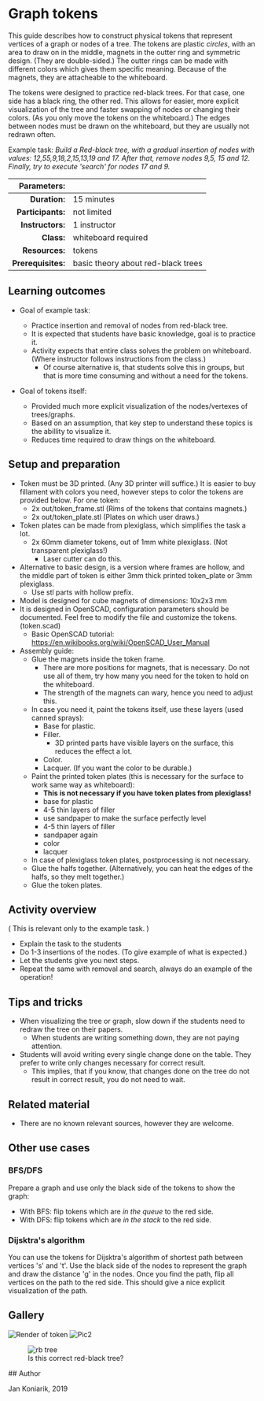 # Graph tokens

This guide describes how to construct physical tokens that represent vertices of a graph or nodes of a tree.
The tokens are plastic _circles_, with an area to draw on in the middle, magnets in the outter ring and symmetric design. (They are double-sided.)
The outter rings can be made with different colors which gives them specific meaning.
Because of the magnets, they are attacheable to the whiteboard.

The tokens were designed to practice red-black trees.
For that case, one side has a black ring, the other red.
This allows for easier, more explicit visualization of the tree and faster swapping of nodes or changing their colors. (As you only move the tokens on the whiteboard.)
The edges between nodes must be drawn on the whiteboard, but they are usually not redrawn often.

Example task:
_Build a Red-black tree, with a gradual insertion of nodes with values: 12,55,9,18,2,15,13,19 and 17. After that, remove nodes 9,5, 15 and 12. Finally, try to execute 'search' for nodes 17 and 9._

| Parameters:        |                                     |
| -----------------: | :---------------------------------- |
| **Duration:**      | 15 minutes                          |
| **Participants:**  | not limited                         |
| **Instructors:**   | 1 instructor                        |
| **Class:**         | whiteboard required                 |
| **Resources:**     | tokens                              |
| **Prerequisites:** | basic theory about red-black trees  |

## Learning outcomes

* Goal of example task:
    * Practice insertion and removal of nodes from red-black tree.
    * It is expected that students have basic knowledge, goal is to practice it.
    * Activity expects that entire class solves the problem on whiteboard. (Where instructor follows instructions from the class.)
        * Of course alternative is, that students solve this in groups, but that is more time consuming and without a need for the tokens.

* Goal of tokens itself:
    * Provided much more explicit visualization of the nodes/vertexes of trees/graphs.
    * Based on an assumption, that key step to understand these topics is the abillity to visualize it.
    * Reduces time required to draw things on the whiteboard.

## Setup and preparation

* Token must be 3D printed. (Any 3D printer will suffice.) It is easier to buy fillament with colors you need, however steps to color the tokens are provided below. For one token:
    * 2x out/token_frame.stl (Rims of the tokens that contains magnets.)
    * 2x out/token_plate.stl (Plates on which user draws.)
* Token plates can be made from plexiglass, which simplifies the task a lot.
    * 2x 60mm diameter tokens, out of 1mm white plexiglass. (Not transparent plexiglass!)
        * Laser cutter can do this.
* Alternative to basic design, is a version where frames are hollow, and the middle part of token is either 3mm thick printed token_plate or 3mm plexiglass.
    * Use stl parts with hollow prefix.
* Model is designed for cube magnets of dimensions: 10x2x3 mm
* It is designed in OpenSCAD, configuration parameters should be documented. Feel free to modify the file and customize the tokens. (token.scad)
    * Basic OpenSCAD tutorial: <https://en.wikibooks.org/wiki/OpenSCAD_User_Manual>
* Assembly guide:
    * Glue the magnets inside the token frame.
        * There are more positions for magnets, that is necessary. Do not use all of them, try how many you need for the token to hold on the whiteboard.
        * The strength of the magnets can wary, hence you need to adjust this.
    * In case you need it, paint the tokens itself, use these layers (used canned sprays):
        * Base for plastic.
        * Filler.
            * 3D printed parts have visible layers on the surface, this reduces the effect a lot.
        * Color.
        * Lacquer. (If you want the color to be durable.)
    * Paint the printed token plates (this is necessary for the surface to work same way as whiteboard):
        * **This is not necessary if you have token plates from plexiglass!**
        * base for plastic
        * 4-5 thin layers of filler
        * use sandpaper to make the surface perfectly level
        * 4-5 thin layers of filler
        * sandpaper again
        * color
        * lacquer 
    * In case of plexiglass token plates, postprocessing is not necessary.
    * Glue the halfs together. (Alternatively, you can heat the edges of the halfs, so they melt together.)
    * Glue the token plates.

## Activity overview
( This is relevant only to the example task. )

* Explain the task to the students
* Do 1-3 insertions of the nodes. (To give example of what is expected.)
* Let the students give you next steps.
* Repeat the same with removal and search, always do an example of the operation!

## Tips and tricks

* When visualizing the tree or graph, slow down if the students need to redraw the tree on their papers.
    * When students are writing something down, they are not paying attention.
* Students will avoid writing every single change done on the table. They prefer to write only changes necessary for correct result.
    * This implies, that if you know, that changes done on the tree do not result in correct result, you do not need to wait. 

## Related material

* There are no known relevant sources, however they are welcome.

## Other use cases

### BFS/DFS

Prepare a graph and use only the black side of the tokens to show the graph:

* With BFS: flip tokens which are _in the queue_ to the red side.
* With DFS: flip tokens which are _in the stack_ to the red side.

### Dijsktra's algorithm

You can use the tokens for Dijsktra's algorithm of shortest path between vertices 's' and 't'.
Use the black side of the nodes to represent the graph and draw the distance 'g' in the nodes.
Once you find the path, flip all vertices on the path to the red side.
This should give a nice explicit visualization of the path.

## Gallery

![Render of token](token.png?raw=true)
![Pic2](pics/token-red.JPG?raw=true)
<figure>
  <img src="pics/token-tree.JPG?raw=true" alt="rb tree"/>
  <figcaption>Is this correct red-black tree?</figcaption>
</figure>
## Author

Jan Koniarik, 2019
